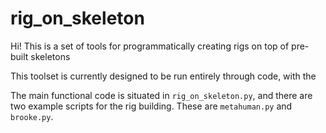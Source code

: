 # rig_on_skeleton

Hi! This is a set of tools for programmatically creating rigs on top of pre-built skeletons

This toolset is currently designed to be run entirely through code, with the 

The main functional code is situated in `rig_on_skeleton.py`, and there are two example scripts for the rig building. 
These are `metahuman.py` and `brooke.py`.

